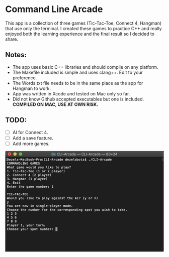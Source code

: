# Command Line Arcade

This app is a collection of three games (Tic-Tac-Toe, Connect 4, Hangman) that
use only the terminal. I created these games to practice C++ and really enjoyed
both the learning experience and the final result so I decided to share.

## Notes:

* The app uses basic C++ libraries and should compile on any platform.
* The Makefile included is simple and uses clang++. Edit to your preference.
* The Words.txt file needs to be in the same place as the app for Hangman to work.
* App was written in Xcode and tested on Mac only so far.
* Did not know Github accepted executables but one is included. **COMPILED ON MAC, USE AT OWN RISK.**

## TODO:

- [ ] AI for Connect 4.
- [ ] Add a save feature.
- [ ] Add more games.

![CLITTTStart](/images/CLITTTStart.png)
